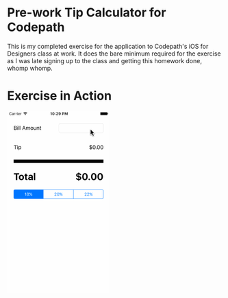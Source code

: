 # Pre-work Tip Calculator for Codepath

This is my completed exercise for the application to Codepath's iOS for Designers class at work. It does the bare minimum required for the exercise as I was late signing up to the class and getting this homework done, whomp whomp.

# Exercise in Action

![tada a gif](https://github.com/lizthebiz/codepath-tip-calculator-hw/blob/master/lizdalay-tips.gif?raw=true)
